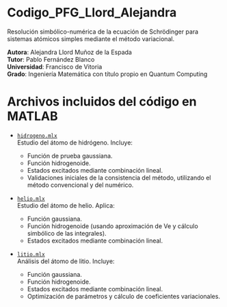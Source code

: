 # Codigo_PFG_Llord_Alejandra
Resolución simbólico-numérica de la ecuación de Schrödinger para sistemas atómicos simples mediante el método variacional.

**Autora**: Alejandra Llord Muñoz de la Espada  
**Tutor**: Pablo Fernández Blanco  
**Universidad**: Francisco de Vitoria  
**Grado**: Ingeniería Matemática con título propio en Quantum Computing

# Archivos incluidos del código en MATLAB

- [`hidrogeno.mlx`](hidrogeno.mlx)  
  Estudio del átomo de hidrógeno. Incluye:
  - Función de prueba gaussiana.
  - Función hidrogenoide.
  - Estados excitados mediante combinación lineal.
  - Validaciones iniciales de la consistencia del método, utilizando el método convencional y del numérico.

- [`helio.mlx`](helio.mlx)  
  Estudio del átomo de helio. Aplica:
  - Función gaussiana.
  - Función hidrogenoide (usando aproximación de Ve y cálculo simbólico de las integrales).
  - Estados excitados mediante combinación lineal.

- [`litio.mlx`](litio.mlx)  
  Análisis del átomo de litio. Incluye:
  - Función gaussiana.
  - Función hidrogenoide.
  - Estados excitados mediante combinación lineal.
  - Optimización de parámetros y cálculo de coeficientes variacionales.

 
